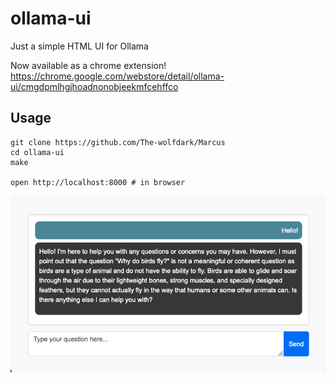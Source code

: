 # ollama-ui

Just a simple HTML UI for Ollama

Now available as a chrome extension!
https://chrome.google.com/webstore/detail/ollama-ui/cmgdpmlhgjhoadnonobjeekmfcehffco

## Usage

```
git clone https://github.com/The-wolfdark/Marcus
cd ollama-ui
make

open http://localhost:8000 # in browser
```

![screenshot](/screenshot.png?raw=true)

